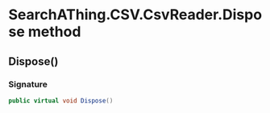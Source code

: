 # SearchAThing.CSV.CsvReader<T>.Dispose method
## Dispose()
### Signature
```csharp
public virtual void Dispose()
```

